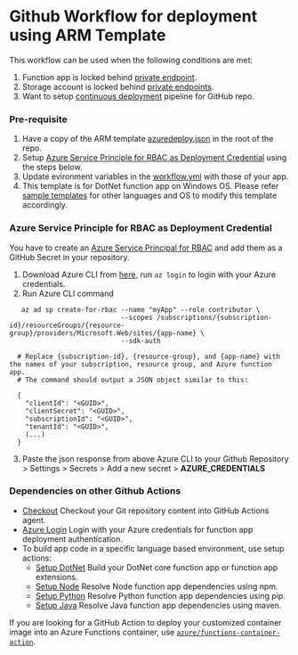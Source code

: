 # Github Workflow for deployment using ARM Template
This workflow can be used when the following conditions are met:
1. Function app is locked behind [private endpoint](https://docs.microsoft.com/en-us/azure/app-service/networking/private-endpoint).
2. Storage account is locked behind [private endpoints](https://docs.microsoft.com/en-us/azure/storage/common/storage-private-endpoints).
3. Want to setup [continuous deployment](https://docs.microsoft.com/en-us/azure/azure-functions/functions-continuous-deployment) pipeline for GitHub repo.

### Pre-requisite
1. Have a copy of the ARM template [azuredeploy.json](/github-workflow-zip-deploy-arm/azuredeploy.json) in the root of the repo.
2. Setup [Azure Service Principle for RBAC as Deployment Credential](/github-workflow-zip-deploy-arm#Azure-Service-Principle-for-RBAC-as-Deployment-Credential) using the steps below.
3. Update evironment variables in the [workflow.yml](/github-workflow-zip-deploy-arm/workflow.yml) with those of your app.
4. This template is for DotNet function app on Windows OS. Please refer [sample templates](https://github.com/Azure/actions-workflow-samples/tree/master/FunctionApp) for other languages and OS to modify this template accordingly.

### Azure Service Principle for RBAC as Deployment Credential
You have to create an [Azure Service Principal for RBAC](https://docs.microsoft.com/en-us/azure/role-based-access-control/overview) and add them as a GitHub Secret in your repository.
1. Download Azure CLI from [here](https://docs.microsoft.com/en-us/cli/azure/install-azure-cli?view=azure-cli-latest), run `az login` to login with your Azure credentials.
2. Run Azure CLI command
```
   az ad sp create-for-rbac --name "myApp" --role contributor \
                            --scopes /subscriptions/{subscription-id}/resourceGroups/{resource-group}/providers/Microsoft.Web/sites/{app-name} \
                            --sdk-auth

  # Replace {subscription-id}, {resource-group}, and {app-name} with the names of your subscription, resource group, and Azure function app.
  # The command should output a JSON object similar to this:

  {
    "clientId": "<GUID>",
    "clientSecret": "<GUID>",
    "subscriptionId": "<GUID>",
    "tenantId": "<GUID>",
    (...)
  }
```
3. Paste the json response from above Azure CLI to your Github Repository > Settings > Secrets > Add a new secret > **AZURE_CREDENTIALS**

### Dependencies on other Github Actions
* [Checkout](https://github.com/actions/checkout) Checkout your Git repository content into GitHub Actions agent.
* [Azure Login](https://github.com/Azure/actions) Login with your Azure credentials for function app deployment authentication.
* To build app code in a specific language based environment, use setup actions:
  * [Setup DotNet](https://github.com/actions/setup-dotnet) Build your DotNet core function app or function app extensions.
  * [Setup Node](https://github.com/actions/setup-node) Resolve Node function app dependencies using npm.
  * [Setup Python](https://github.com/actions/setup-python) Resolve Python function app dependencies using pip.
  * [Setup Java](https://github.com/actions/setup-java) Resolve Java function app dependencies using maven.

If you are looking for a GitHub Action to deploy your customized container image into an Azure Functions container, use [`azure/functions-container-action`](https://github.com/Azure/functions-container-action).

